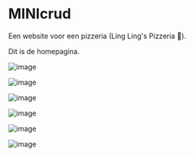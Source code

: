 # MINIcrud

Een website voor een pizzeria (Ling Ling's Pizzeria 🍕).

Dit is de homepagina.

![image](https://user-images.githubusercontent.com/94040596/164484682-1a297b44-063a-44bb-9151-36e5cabdfd0d.png)

![image](https://user-images.githubusercontent.com/94040596/164484825-f0aebf1b-47d2-4eb7-95b4-f57b056adbfa.png)

![image](https://user-images.githubusercontent.com/94040596/164484894-0a8afa3b-05c8-4cdb-9d56-4f57d92b00b9.png)

![image](https://user-images.githubusercontent.com/94040596/164484947-b5f5a1cd-0b4a-4665-af08-b7b22f34889d.png)

![image](https://user-images.githubusercontent.com/94040596/164485001-354d584a-6c24-4289-aa2f-7902cf5f8335.png)

![image](https://user-images.githubusercontent.com/94040596/164485054-1a12269e-62ff-4938-87b9-d735cd329d74.png)
